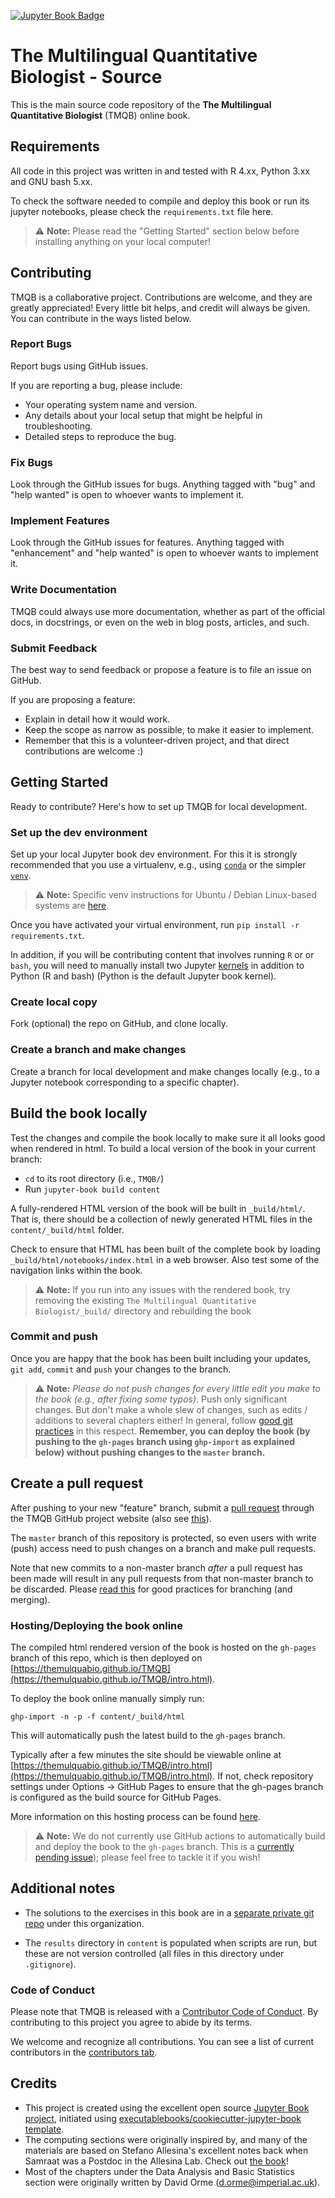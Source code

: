 [![Jupyter Book Badge](https://jupyterbook.org/badge.svg)](https://github.com/TheMulQuaBio/TMQB)

# The Multilingual Quantitative Biologist - Source

This is the main source code repository of the **The Multilingual Quantitative
Biologist** (TMQB) online book.

## Requirements

All code in this project was written in and tested with R 4.xx, Python 3.xx and GNU bash 5.xx. 

To check the software needed to compile and deploy this book or run its jupyter notebooks, please check the  `requirements.txt` file here.

> ⚠️ **Note:** Please read the "Getting Started" section below before installing anything on your local computer!

## Contributing

TMQB is a collaborative project. Contributions are welcome, and they are greatly appreciated! Every little bit
helps, and credit will always be given. You can contribute in the ways listed
below.

### Report Bugs

Report bugs using GitHub issues.

If you are reporting a bug, please include:

* Your operating system name and version.
* Any details about your local setup that might be helpful in troubleshooting.
* Detailed steps to reproduce the bug.

### Fix Bugs

Look through the GitHub issues for bugs. Anything tagged with "bug" and "help
wanted" is open to whoever wants to implement it.

### Implement Features

Look through the GitHub issues for features. Anything tagged with "enhancement"
and "help wanted" is open to whoever wants to implement it.

### Write Documentation

TMQB could always use more documentation, whether as part of the official docs, in docstrings, or even on the web in blog posts, articles, and such.

### Submit Feedback

The best way to send feedback or propose a feature is to file an issue on GitHub.

If you are proposing a feature:

* Explain in detail how it would work.
* Keep the scope as narrow as possible, to make it easier to implement.
* Remember that this is a volunteer-driven project, and that direct contributions are welcome :)

## Getting Started

Ready to contribute? Here's how to set up TMQB for local development.

### Set up the dev environment

Set up your local Jupyter book dev environment. For this it is strongly recommended that you use a virtualenv, e.g., using [`conda`](https://docs.conda.io/projects/conda/en/latest/user-guide/tasks/manage-environments.html)  or the simpler [`venv`](https://docs.python.org/3/library/venv.html).

> ⚠️ **Note:** Specific venv instructions for Ubuntu / Debian Linux-based systems are [here](https://themulquabio.github.io/TMQB/notebooks/Appendix-JupyIntro.html#installing-jupyter).

Once you have activated your virtual environment, run `pip install -r requirements.txt`.

In addition, if you will be contributing content that involves running `R` or or `bash`, you will need to manually install two Jupyter [kernels](https://themulquabio.github.io/TMQB/notebooks/Appendix-JupyIntro.html#language-kernels) in addition to Python (R and bash) (Python is the default Jupyter book kernel). 

### Create local copy

Fork (optional) the repo on GitHub, and clone locally.

### Create a branch and make changes

Create a branch for local development and make changes locally (e.g., to a Jupyter notebook corresponding to a specific chapter). 

## Build the book locally

Test the changes and compile the book locally to make sure it all looks good when rendered in html. To build a local version of the book in your current branch:

- `cd` to its root directory (i.e., `TMQB/`)  
- Run `jupyter-book build content`

A fully-rendered HTML version of the book will be built in `_build/html/`. That is, there should be a collection of newly generated HTML files in the `content/_build/html` folder. 

Check to ensure that HTML has been built of the complete book by loading `_build/html/notebooks/index.html` in a web browser. Also test some of the navigation links within the book.

> ⚠️ **Note:** If you run into any issues with the rendered book, try removing the existing `The Multilingual Quantitative Biologist/_build/` directory and rebuilding the book

### Commit and push

Once you are happy that the book has been built including your updates, `git add`, `commit` and `push` your changes to the branch. 

> ⚠️ **Note:** *Please do not push changes for every little edit you make to the book (e.g., after fixing some typos)*. Push only significant changes. But don't make a whole slew of changes, such as edits / additions to several chapters either! In general, follow [good git practices](https://themulquabio.github.io/TMQB/notebooks/03-Git.html#teamwork-using-git-and-common-branching-mistakes) in this respect. **Remember, you can deploy the book (by pushing to the `gh-pages` branch using `ghp-import` as explained below) without pushing changes to the `master` branch.**


## Create a pull request  

After pushing to your new "feature" branch, submit a [pull request](https://docs.github.com/en/free-pro-team@latest/github/collaborating-with-issues-and-pull-requests/about-pull-requests) through the TMQB GitHub project website (also see [this](https://docs.github.com/en/free-pro-team@latest/github/collaborating-with-issues-and-pull-requests/creating-a-pull-request)).

The `master` branch of this repository is protected, so even users with write (push) access need to push changes on a branch and make pull requests.

Note that new commits to a non-master branch *after* a pull request has been made will result in any pull requests from that non-master branch to be discarded. Please [read this](https://gist.github.com/digitaljhelms/4287848) for good practices for branching (and merging).


### Hosting/Deploying the book online

The compiled html rendered version of the book is hosted on the `gh-pages` branch of this repo, which is then  deployed on [https://themulquabio.github.io/TMQB](https://themulquabio.github.io/TMQB/intro.html). 

To deploy the book online manually simply run:

`ghp-import -n -p -f content/_build/html`

This will automatically push the latest build to the `gh-pages` branch. 

Typically after a few minutes the site should be viewable online at [https://themulquabio.github.io/TMQB/intro.html](https://themulquabio.github.io/TMQB/intro.html). If not, check repository settings under Options -> GitHub Pages to ensure that the gh-pages branch is configured as the build source for GitHub Pages.

More information on this hosting process can be found [here](https://jupyterbook.org/en/stable/publish/web.html).

> ⚠️ **Note:** We do not currently use GitHub actions to automatically build and deploy the book to the `gh-pages` branch. This is a [currently pending issue](https://github.com/TheMulQuaBio/TMQB/issues/132)); please feel free to tackle it if you wish!

## Additional notes

* The solutions to the exercises in this book are in a [separate private git repo](https://github.com/TheMulQuaBio/TMQB_Sols) under this organization.

* The `results` directory in `content` is populated when scripts are run, but these are not version controlled (all files in this directory under `.gitignore`).

### Code of Conduct

Please note that TMQB is released with a [Contributor Code of Conduct](CONDUCT.md). By contributing to this project you agree to abide by its terms.

We welcome and recognize all contributions. You can see a list of current contributors in the [contributors tab](https://github.com/TheMulQuaBio/TMQB/graphs/contributors).


## Credits

* This project is created using the excellent open source [Jupyter Book project](https://jupyterbook.org/), initiated using [executablebooks/cookiecutter-jupyter-book template](https://github.com/executablebooks/cookiecutter-jupyter-book).
* The computing sections were originally inspired by, and many of the materials are based on Stefano Allesina's excellent notes back when Samraat was a Postdoc in the Allesina Lab. Check out [the book](https://computingskillsforbiologists.com/)! 
* Most of the chapters under the Data Analysis and Basic Statistics section were originally written by David Orme (<d.orme@imperial.ac.uk>).